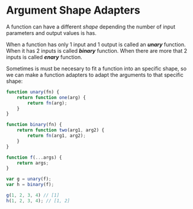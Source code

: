 # Argument Shape Adapters

A function can have a different *shape* depending the number of input parameters and output values is has.

When a function has only 1 input and 1 output is called an ***unary*** function. When it has 2 inputs is called ***binary*** function. When there are more that 2 inputs is called ***enary*** function.

Sometimes is must be necesary to fit a function into an specific shape, so we can make a function adapters to adapt the arguments to that specific shape:

```js
function unary(fn) {
    return function one(arg) {
        return fn(arg);
    }
}

function binary(fn) {
    return function two(arg1, arg2) {
        return fn(arg1, arg2);
    }
}

function f(...args) {
    return args;
}

var g = unary(f);
var h = binary(f);

g(1, 2, 3, 4) // [1]
h(1, 2, 3, 4); // [1, 2]
```